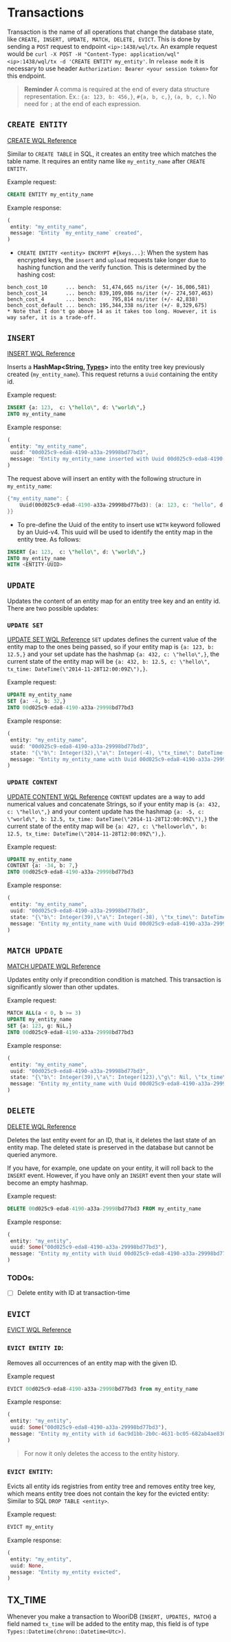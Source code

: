 # Transactions

Transaction is the name of all operations that change the database state, like `CREATE, INSERT, UPDATE, MATCH, DELETE, EVICT`. This is done by sending a `POST` request to endpoint `<ip>:1438/wql/tx`. An example request would be `curl -X POST -H "Content-Type: application/wql" <ip>:1438/wql/tx -d 'CREATE ENTITY my_entity'`. In `release mode` it is necessary to use header `Authorization: Bearer <your session token>` for this endpoint.

> **Reminder**
> A comma is required at the end of every data structure representation.
> Ex.: `{a: 123, b: 456,}`, `#{a, b, c,}`, `(a, b, c,)`. 
> No need for `;` at the end of each expression.

## `CREATE ENTITY`
[CREATE WQL Reference](./sec-4-wql.md#create)

Similar to `CREATE TABLE` in SQL, it creates an entity tree which matches the table name. It requires an entity name like `my_entity_name` after `CREATE ENTITY`. 

Example request: 
```sql
CREATE ENTITY my_entity_name
``` 

Example response:
```rust
(
 entity: "my_entity_name",
 message: "Entity `my_entity_name` created",
)
```

* `CREATE ENTITY <entity> ENCRYPT #{keys...}`: When the system has encrypted keys, the `insert` and `upload` requests take longer due to hashing function and the verify function. This is determined by the hashing cost:
```
bench_cost_10      ... bench:  51,474,665 ns/iter (+/- 16,006,581)
bench_cost_14      ... bench: 839,109,086 ns/iter (+/- 274,507,463)
bench_cost_4       ... bench:     795,814 ns/iter (+/- 42,838)
bench_cost_default ... bench: 195,344,338 ns/iter (+/- 8,329,675)
* Note that I don't go above 14 as it takes too long. However, it is way safer, it is a trade-off. 
```

## `INSERT`
[INSERT WQL Reference](./sec-4-wql.md#insert)

Inserts a **HashMap<String, [Types](./sec-4-wql.md#entity-map-value-types)>**  into the entity tree key previously created (`my_entity_name`). This request returns a `Uuid` containing the entity id. 

Example request: 
```sql
INSERT {a: 123,  c: \"hello\", d: \"world\",} 
INTO my_entity_name
``` 

Example response:
```rust
(
 entity: "my_entity_name",
 uuid: "00d025c9-eda8-4190-a33a-29998bd77bd3",
 message: "Entity my_entity_name inserted with Uuid 00d025c9-eda8-4190-a33a-29998bd77bd3",
)
```

The request above will insert an entity with the following structure in `my_entity_name`:

```rust
{"my_entity_name": {
    Uuid(00d025c9-eda8-4190-a33a-29998bd77bd3): {a: 123, c: "hello", d: "world", tx_time: DateTime("2014-11-28T12:00:09Z"),},
}}
```

* To pre-define the Uuid of the entity to insert use `WITH` keyword followed by an Uuid-v4. This uuid will be used to identify the entity map in the entity tree. As follows:
```sql
INSERT {a: 123,  c: \"hello\", d: \"world\",} 
INTO my_entity_name
WITH <ENTITY-UUID>
```

## `UPDATE`
Updates the content of an entity map for an entity tree key and an entity id. There are two possible updates:

### `UPDATE SET`
[UPDATE SET WQL Reference](./sec-4-wql.md#update-set)
`SET` updates defines the current value of the entity map to the ones being passed, so if your entity map is `{a: 123, b: 12.5,}` and your set update has the hashmap `{a: 432, c: \"hello\",}`, the current state of the entity map will be `{a: 432, b: 12.5, c: \"hello\", tx_time: DateTime(\"2014-11-28T12:00:09Z\"),}`. 

Example request:  
```sql
UPDATE my_entity_name 
SET {a: -4, b: 32,} 
INTO 00d025c9-eda8-4190-a33a-29998bd77bd3
```

Example response:
```rust
(
 entity: "my_entity_name",
 uuid: "00d025c9-eda8-4190-a33a-29998bd77bd3",
 state: "{\"b\": Integer(32),\"a\": Integer(-4), \"tx_time\": DateTime(\"2014-11-28T12:00:09Z\"),}",
 message: "Entity my_entity_name with Uuid 00d025c9-eda8-4190-a33a-29998bd77bd3 updated",
)
```

### `UPDATE CONTENT`
[UPDATE CONTENT WQL Reference](./sec-4-wql.md#update-content)
`CONTENT` updates are a way to add numerical values and concatenate Strings, so if your entity map is `{a: 432, c: \"hello\",}` and your content update has the hashmap `{a: -5, c: \"world\", b: 12.5, tx_time: DateTime(\"2014-11-28T12:00:09Z\"),}` the current state of the entity map will be `{a: 427, c: \"helloworld\", b: 12.5, tx_time: DateTime(\"2014-11-28T12:00:09Z\"),}`. 

Example request:
```sql
UPDATE my_entity_name 
CONTENT {a: -34, b: 7,} 
INTO 00d025c9-eda8-4190-a33a-29998bd77bd3
```

Example response:
```rust
(
 entity: "my_entity_name",
 uuid: "00d025c9-eda8-4190-a33a-29998bd77bd3",
 state: "{\"b\": Integer(39),\"a\": Integer(-38), \"tx_time\": DateTime(\"2014-11-28T12:00:09Z\"),}",
 message: "Entity my_entity_name with Uuid 00d025c9-eda8-4190-a33a-29998bd77bd3 updated",
)
```

## `MATCH UPDATE`
[MATCH UPDATE WQL Reference](./sec-4-wql.md#match-update)

Updates entity only if precondition condition is matched. This transaction is significantly slower than other updates.

Example request:
```sql
MATCH ALL(a < 0, b >= 3) 
UPDATE my_entity_name 
SET {a: 123, g: NiL,} 
INTO 00d025c9-eda8-4190-a33a-29998bd77bd3
```

Example response:
```rust
(
 entity: "my_entity_name",
 uuid: "00d025c9-eda8-4190-a33a-29998bd77bd3",
 state: "{\"b\": Integer(39),\"a\": Integer(123),\"g\": Nil, \"tx_time\": DateTime(\"2014-11-28T12:00:09Z\"),}",
 message: "Entity my_entity_name with Uuid 00d025c9-eda8-4190-a33a-29998bd77bd3 updated",
)
```

## `DELETE`
[DELETE WQL Reference](./sec-4-wql.md#delete)

Deletes the last entity event for an ID, that is, it deletes the last state of an entity map. The deleted state is preserved in the database but cannot be queried anymore.

If you have, for example, one update on your entity, it will roll back to the `INSERT` event. 
However, if you have only an `INSERT` event then your state will become an empty hashmap. 

Example request: 
```sql
DELETE 00d025c9-eda8-4190-a33a-29998bd77bd3 FROM my_entity_name
```
  
Example response:
```rust
(
 entity: "my_entity",
 uuid: Some("00d025c9-eda8-4190-a33a-29998bd77bd3"),
 message: "Entity my_entity with Uuid 00d025c9-eda8-4190-a33a-29998bd77bd3 deleted",
)
```

### TODOs:
- [ ] Delete entity with ID at transaction-time

## `EVICT`
[EVICT WQL Reference](./sec-4-wql.md#evict)

### `EVICT ENTITY ID`:
Removes all occurrences of an entity map with the given ID. 

Example request 
```sql
EVICT 00d025c9-eda8-4190-a33a-29998bd77bd3 from my_entity_name
``` 

Example response:
```rust
(
 entity: "my_entity",
 uuid: Some("00d025c9-eda8-4190-a33a-29998bd77bd3"),
 message: "Entity my_entity with id 6ac9d1bb-2b0c-4631-bc05-682ab4ae8306 evicted",
)
```

> For now it only deletes the access to the entity history.

### `EVICT ENTITY`:
Evicts all entity ids registries from entity tree and removes entity tree key, which means entity tree does not contain the key for the evicted entity: Similar to SQL `DROP TABLE <entity>`. 

Example request: 
```sql
EVICT my_entity
```

Example response:
```rust
(
 entity: "my_entity",
 uuid: None,
 message: "Entity my_entity evicted",
)
```

## TX_TIME

Whenever you make a transaction to WooriDB (`INSERT, UPDATES, MATCH`) a field named `tx_time` will be added to the entity map, this field is of type `Types::Datetime(chrono::Datetime<Utc>)`.